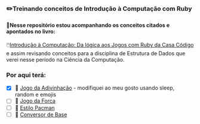 ### ✏️Treinando conceitos de Introdução à Computação com Ruby

#### 📎Nesse repositório estou acompanhando os conceitos citados e apontados no livro:

🖱️[Introdução à Computação: Da lógica aos Jogos com Ruby da Casa Código](encurtador.com.br/tuGR3)  e 
assim revisando conceitos para a disciplina de Estrutura de Dados que verei nesse período na Ciência da Computação.


### Por aqui terá:
-  [X] 🥇 [Jogo da Adivinhação](https://github.com/SrtaPoe/introducao-computacao-ruby/blob/main/maior_ou_menor.rb) - modifiquei ao meu gosto usando sleep, random e emojis
-  [ ] 🥈 [Jogo da Forca](https://github.com/SrtaPoe/introducao-computacao-ruby)
-  [ ] 🥉 [Estilo Pacman](https://github.com/SrtaPoe/introducao-computacao-ruby)
-  [ ] 🥇 [Conversor de Base]()
